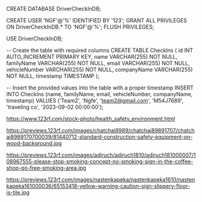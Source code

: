 <!-- !
Create a new database
CREATE DATABASE DriverCheckInDB;

Use the newly created database
USE DriverCheckInDB;

 Create the 'DriverCheckInDB' database
 CREATE DATABASE DriverCheckInDB;
 ! -->

 <!-- !
 Create the table with required columns
CREATE TABLE CheckIns (
id INT AUTO_INCREMENT PRIMARY KEY,
name VARCHAR(255) NOT NULL,
familyName VARCHAR(255) NOT NULL,
email VARCHAR(255) NOT NULL,
vehicleNumber VARCHAR(255) NOT NULL,
companyName VARCHAR(255) NOT NULL
);

-- Insert the provided values into the table
INSERT INTO CheckIns (name, familyName, email, vehicleNumber, companyName)
VALUES ('Team2', 'Ngfe', 'team2@gmail.com', 'M54J7689', 'traveling co');

-- Update the row with the provided image URL
UPDATE CheckIns

-- Add the 'timestamp' column to the 'CheckIns' table
ALTER TABLE CheckIns
ADD timestamp TIMESTAMP;

-- To create a new user in MySQL
CREATE USER 'rebwa'@'%' IDENTIFIED BY '123';
GRANT ALL PRIVILEGES ON DriverCheckInDB.\* TO 'rebwa'@'%';
FLUSH PRIVILEGES;

SET imageUrl = 'https://ngfe.s3.eu-west-2.amazonaws.com/123/42cc526f-0efb-4ae4-a2e7-5d89dc5c74db?response-content-disposition=inline&X-Amz-Security-Token=IQoJb3JpZ2luX2VjEN3%2F%2F%2F%2F%2F%2F%2F%2F%2F%2FwEaCWV1LXdlc3QtMiJHMEUCIDxAiR2rgVTW1Imldd10whXR5n%2BgwSmJLSGx920ohcb5AiEAltEbwLGHPVj0xzbJ9a3t2AqKMsoi%2Fc89z3G4v3mqejUq8QIIpf%2F%2F%2F%2F%2F%2F%2F%2F%2F%2FARAAGgw3MzIzMTY1NjQxODAiDK27UjAI0T%2B6GO6EryrFAtSMi%2BPqoQ6O5pnkOdj45rV7SFmfBwW4ZLS%2FkzMdX5AzZtB7Pd5XzlLS6akDYUwpij3exdFIEN1lc286NQD%2BoAGhIUpoZ41VE%2FvfPAW9o%2BzERDBA6IpET%2BDw77WSXYvtb3FBepd0N3i5UUVHiFJw28N0sPZwllKf9z3363yux%2B%2FhhzH0v%2FaaPzK7NoFJpy%2BV85t%2FiiPcC9hqDicRmQm8pK7REraJ%2ByGFViJCttj7ZidqJqiD58s3B8pGPsmx4qiyHjY3oQN9IwehGCvfy5idE%2Bj1hoQMIke8GEfph95dyxEMfpOX8aOkkzVVtHACGPES3WozFq5IjSor%2B2n8NxwGAMeHdHSgWXGgn69Lp4bPDrWbKE8FHjNXNHuHbrV12P2qkOLb1e4rFcq6V4o5te%2BqRFdFbvK2yF05zhshJxOB3FBlv1SeZosw6eG2pwY6swLDf6iTno2PNBYRBVpX6jXQbIJMVkVJCtFB3ghuo1zc3GJPlI7Tq83%2F837m8Q93qaeiyc2%2FSHpTXnjzFNu1z0AAm7kkrBkq%2BsGUmmjTstqypqqTpUyrpeRqUUf9JoMsseGzS4JF4DrPJjGeT69%2FMUyHsGgQINyjzkaza8CiLLsWSQHclbUYcj0KuOrFJXp0VHfFCWDybONud73q53cz5g5nPXhdSMIYL3R7tXuL594tHG%2FOHcKPpwXQ%2FtkaSPgdnzzSIn2Q0tieDKh02P9i1Uq9QOaYGmEaGjc5iE4mlTXrMfVrUnNP5iwgJpBqwwtVgVId07svU7eIZvm65bOQ%2FmeUQ2kBNFqHM3jchlFbxANDxIorevEYj7pHJJoqGTu0j3RVbHCI1alJqLmic6YJLJQT%2FW4a&X-Amz-Algorithm=AWS4-HMAC-SHA256&X-Amz-Date=20230829T134807Z&X-Amz-SignedHeaders=host&X-Amz-Expires=299&X-Amz-Credential=ASIA2VALX7LKBOAHPJFQ%2F20230829%2Feu-west-2%2Fs3%2Faws4_request&X-Amz-Signature=4903f6722fc398f2b47e6ada3466ec1a480db555c92f4dc6eb7360172b136028'
WHERE name = 'Team2' AND familyName = 'Ngfe';

SELECT \* FROM CheckIns;

! -->

CREATE DATABASE DriverCheckInDB;

<!-- ? -- Create the 'NGF' user and grant privileges on 'DriverCheckInDB' -->

CREATE USER 'NGF'@'%' IDENTIFIED BY '123';
GRANT ALL PRIVILEGES ON DriverCheckInDB.\* TO 'NGF'@'%';
FLUSH PRIVILEGES;

<!-- ? -- Switch to the 'DriverCheckInDB' database -->

USE DriverCheckInDB;

-- Create the table with required columns
CREATE TABLE CheckIns (
id INT AUTO_INCREMENT PRIMARY KEY,
name VARCHAR(255) NOT NULL,
familyName VARCHAR(255) NOT NULL,
email VARCHAR(255) NOT NULL,
vehicleNumber VARCHAR(255) NOT NULL,
companyName VARCHAR(255) NOT NULL,
timestamp TIMESTAMP
);

-- Insert the provided values into the table with a proper timestamp
INSERT INTO CheckIns (name, familyName, email, vehicleNumber, companyName, timestamp)
VALUES ('Team2', 'Ngfe', 'team2@gmail.com', 'M54J7689', 'traveling co', '2023-09-02 00:00:00');

<!-- ? -->
<!-- ! environment.html -->

https://www.123rf.com/stock-photo/health_safety_environment.html

<!-- ! image 1 -->
<!-- ? Standard construction safety equipment on wood background -->

https://previews.123rf.com/images/chatchai8989/chatchai89891707/chatchai8989170700039/81440712-standard-construction-safety-equipment-on-wood-background.jpg

<!-- ! image 2 -->
<!-- ? please Stop smoking concept No smoking sign in the coffee shop go free smoking area -->

https://previews.123rf.com/images/adiruch/adiruch1810/adiruch181000007/108967555-please-stop-smoking-concept-no-smoking-sign-in-the-coffee-shop-go-free-smoking-area.jpg

<!-- ! image 3 -->
<!-- ? Yellow warning caution sign slippery floor is tile -->

https://previews.123rf.com/images/nastenkapeka/nastenkapeka1610/nastenkapeka161000036/65153418-yellow-warning-caution-sign-slippery-floor-is-tile.jpg
